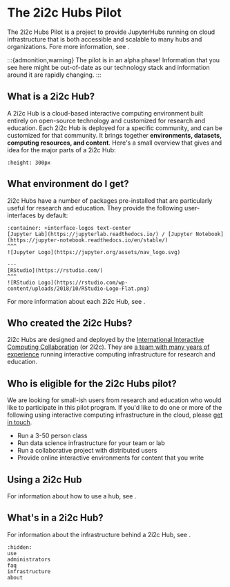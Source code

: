 # The 2i2c Hubs Pilot

The 2i2c Hubs Pilot is a project to provide JupyterHubs running on cloud infrastructure that is both accessible and scalable to many hubs and organizations. Fore more information, see [](about-the-project).

:::{admonition,warning} The pilot is in an alpha phase!
Information that you see here might be out-of-date as our technology stack and information around it are rapidly changing.
:::

## What is a 2i2c Hub?

A 2i2c Hub is a cloud-based interactive computing environment built entirely on open-source technology and customized for research and education. Each 2i2c Hub is deployed for a specific community, and can be customized for that community.
It brings together **environments, datasets, computing resources, and content**. Here's a small overview that gives and idea for the major parts of a 2i2c Hub:

```{image} https://2i2c.org/media/2i2c-hub-overview.png
:height: 300px
```

## What environment do I get?

2i2c Hubs have a number of packages pre-installed that are particularly useful for research and education. They provide the following user-interfaces by default:

```{panels}
:container: +interface-logos text-center
[Jupyter Lab](https://jupyterlab.readthedocs.io/) / [Jupyter Notebook](https://jupyter-notebook.readthedocs.io/en/stable/)
^^^
![Jupyter Logo](https://jupyter.org/assets/nav_logo.svg)

---
[RStudio](https://rstudio.com/)
^^^
![RStudio Logo](https://rstudio.com/wp-content/uploads/2018/10/RStudio-Logo-Flat.png)
```

For more information about each 2i2c Hub, see [](infrastructure.md).

## Who created the 2i2c Hubs?

2i2c Hubs are designed and deployed by the [International Interactive Computing Collaboration](https://2i2c.org) (or 2i2c). They are [a team with many years of experience](https://2i2c.org/about/) running interactive computing infrastructure for research and education.

## Who is eligible for the 2i2c Hubs pilot?

We are looking for small-ish users from research and education who would like to participate in this pilot program. If you'd like to do one or more of the following using interactive computing infrastructure in the cloud, please [get in touch](https://2i2c.org/#contact).

- Run a 3-50 person class
- Run data science infrastructure for your team or lab
- Run a collaborative project with distributed users
- Provide online interactive environments for content that you write

## Using a 2i2c Hub

For information about how to use a hub, see [](use.md).

## What's in a 2i2c Hub?

For information about the infrastructure behind a 2i2c Hub, see [](infrastructure.md).

```{toctree}
:hidden:
use
administrators
faq
infrastructure
about
```
